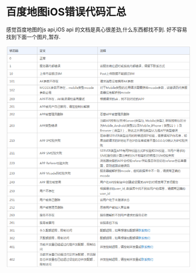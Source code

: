 # 百度地图iOS错误代码汇总

感觉百度地图的js api,iOS api 的文档是真心很差劲,什么东西都找不到.
好不容易找到下面一个图片,暂存.

![Alt text](img/baidu_map_ios_error_code.png "Optional title")